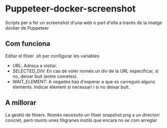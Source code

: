 # Puppeteer-docker-screenshot
Scripts per a fer un screenshot d'una web o part d'ella a través de la imatge docker de Puppeteer

## Com funciona
Editar el fitxer .sh per configurar les variables

- URL: Adreça a visitar.
- SELECTED_DIV: En cas de voler només un div de la URL especificar, si no, deixar buit (entre cometes).
- WAIT_ELEMENT: A vegades has d'esperar a que es carreguin alguns elements. Indicar element si necessari i si no deixar buit.

## A millorar
La gestió de fitxers. Només necessito un fitxer snapshot.png a un directori concret, però munto unes filigranes inútils que encara no se com arreglar
